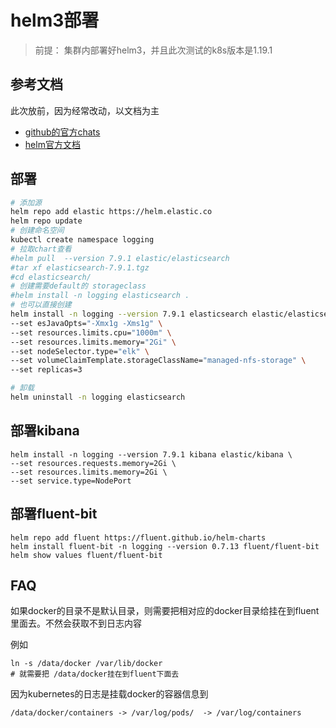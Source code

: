 # helm3部署
> 前提： 集群内部署好helm3，并且此次测试的k8s版本是1.19.1

## 参考文档
此次放前，因为经常改动，以文档为主
- [github的官方chats](https://github.com/elastic/helm-charts)
- [helm官方文档](https://hub.helm.sh/charts/elastic/elasticsearch)

## 部署

```bash
# 添加源
helm repo add elastic https://helm.elastic.co
helm repo update
# 创建命名空间
kubectl create namespace logging
# 拉取chart查看
#helm pull  --version 7.9.1 elastic/elasticsearch
#tar xf elasticsearch-7.9.1.tgz
#cd elasticsearch/
# 创建需要default的 storageclass
#helm install -n logging elasticsearch .
# 也可以直接创建
helm install -n logging --version 7.9.1 elasticsearch elastic/elasticsearch \
--set esJavaOpts="-Xmx1g -Xms1g" \
--set resources.limits.cpu="1000m" \
--set resources.limits.memory="2Gi" \
--set nodeSelector.type="elk" \
--set volumeClaimTemplate.storageClassName="managed-nfs-storage" \
--set replicas=3

# 卸载
helm uninstall -n logging elasticsearch

```

## 部署kibana

```
helm install -n logging --version 7.9.1 kibana elastic/kibana \
--set resources.requests.memory=2Gi \
--set resources.limits.memory=2Gi \
--set service.type=NodePort
```

## 部署fluent-bit

```
helm repo add fluent https://fluent.github.io/helm-charts
helm install fluent-bit -n logging --version 0.7.13 fluent/fluent-bit
helm show values fluent/fluent-bit
```


## FAQ
如果docker的目录不是默认目录，则需要把相对应的docker目录给挂在到fluent里面去。不然会获取不到日志内容

例如
```
ln -s /data/docker /var/lib/docker
# 就需要把 /data/docker挂在到fluent下面去
```

因为kubernetes的日志是挂载docker的容器信息到
```
/data/docker/containers -> /var/log/pods/  -> /var/log/containers
```
